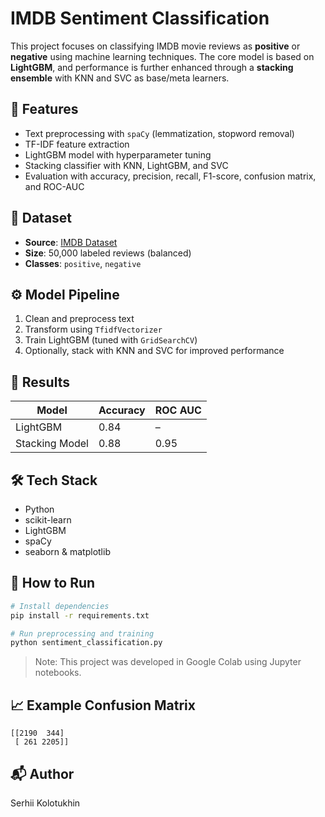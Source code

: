 # IMDB Sentiment Classification

This project focuses on classifying IMDB movie reviews as **positive** or **negative** using machine learning techniques. The core model is based on **LightGBM**, and performance is further enhanced through a **stacking ensemble** with KNN and SVC as base/meta learners.

## 📌 Features

- Text preprocessing with `spaCy` (lemmatization, stopword removal)
- TF-IDF feature extraction
- LightGBM model with hyperparameter tuning
- Stacking classifier with KNN, LightGBM, and SVC
- Evaluation with accuracy, precision, recall, F1-score, confusion matrix, and ROC-AUC

## 📂 Dataset

- **Source**: [IMDB Dataset](https://ai.stanford.edu/~amaas/data/sentiment/)
- **Size**: 50,000 labeled reviews (balanced)
- **Classes**: `positive`, `negative`

## ⚙️ Model Pipeline

1. Clean and preprocess text
2. Transform using `TfidfVectorizer`
3. Train LightGBM (tuned with `GridSearchCV`)
4. Optionally, stack with KNN and SVC for improved performance

## 🧪 Results

| Model           | Accuracy | ROC AUC |
|----------------|----------|---------|
| LightGBM       | 0.84     | –       |
| Stacking Model | 0.88     | 0.95    |

## 🛠 Tech Stack

- Python
- scikit-learn
- LightGBM
- spaCy
- seaborn & matplotlib

## 🚀 How to Run

```bash
# Install dependencies
pip install -r requirements.txt

# Run preprocessing and training
python sentiment_classification.py
```

> Note: This project was developed in Google Colab using Jupyter notebooks.

## 📈 Example Confusion Matrix

```
[[2190  344]
 [ 261 2205]]
```

## 📬 Author
Serhii Kolotukhin

